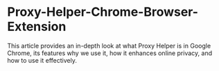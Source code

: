 # Proxy-Helper-Chrome-Browser-Extension
This article provides an in-depth look at what Proxy Helper is in Google Chrome, its features why we use it, how it enhances online privacy, and how to use it effectively.
